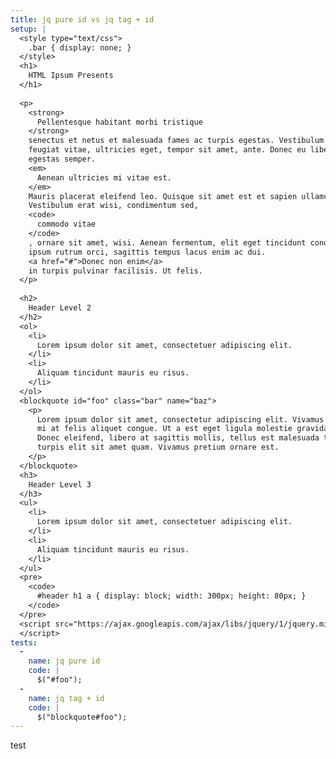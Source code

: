 ```yaml
---
title: jq pure id vs jq tag + id
setup: |
  <style type="text/css">
    .bar { display: none; }
  </style>
  <h1>
    HTML Ipsum Presents
  </h1>
  
  <p>
    <strong>
      Pellentesque habitant morbi tristique
    </strong>
    senectus et netus et malesuada fames ac turpis egestas. Vestibulum tortor quam,
    feugiat vitae, ultricies eget, tempor sit amet, ante. Donec eu libero sit amet quam
    egestas semper.
    <em>
      Aenean ultricies mi vitae est.
    </em>
    Mauris placerat eleifend leo. Quisque sit amet est et sapien ullamcorper pharetra.
    Vestibulum erat wisi, condimentum sed,
    <code>
      commodo vitae
    </code>
    , ornare sit amet, wisi. Aenean fermentum, elit eget tincidunt condimentum, eros
    ipsum rutrum orci, sagittis tempus lacus enim ac dui.
    <a href="#">Donec non enim</a>
    in turpis pulvinar facilisis. Ut felis.
  </p>
  
  <h2>
    Header Level 2
  </h2>
  <ol>
    <li>
      Lorem ipsum dolor sit amet, consectetuer adipiscing elit.
    </li>
    <li>
      Aliquam tincidunt mauris eu risus.
    </li>
  </ol>
  <blockquote id="foo" class="bar" name="baz">
    <p>
      Lorem ipsum dolor sit amet, consectetur adipiscing elit. Vivamus magna. Cras in
      mi at felis aliquet congue. Ut a est eget ligula molestie gravida. Curabitur massa.
      Donec eleifend, libero at sagittis mollis, tellus est malesuada tellus, at luctus
      turpis elit sit amet quam. Vivamus pretium ornare est.
    </p>
  </blockquote>
  <h3>
    Header Level 3
  </h3>
  <ul>
    <li>
      Lorem ipsum dolor sit amet, consectetuer adipiscing elit.
    </li>
    <li>
      Aliquam tincidunt mauris eu risus.
    </li>
  </ul>
  <pre>
    <code>
      #header h1 a { display: block; width: 300px; height: 80px; }
    </code>
  </pre>
  <script src="https://ajax.googleapis.com/ajax/libs/jquery/1/jquery.min.js">
  </script>
tests:
  -
    name: jq pure id
    code: |
      $("#foo");
  -
    name: jq tag + id
    code: |
      $("blockquote#foo");
---
```

test
